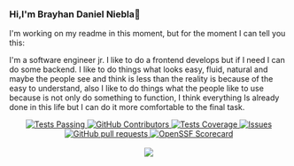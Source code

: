### Hi,I'm Brayhan Daniel Niebla👋

I'm working on my readme in this moment, but for the moment I can tell you this:

I'm a software engineer jr. I like to do a frontend develops but if I need I can do some backend.
I like to do things what looks easy, fluid, natural and maybe the people see and think is less than the reality is because of the easy to understand, also I like to do things what the people like to use because is not only do something to function, I think everything Is already done in this life but I can do it more comfortable to the final task.

<p align="center">
    <a href="https://github.com/danielniebla/github-readme-stats/actions">
      <img alt="Tests Passing" src="https://github.com/danielniebla/github-readme-stats/workflows/Test/badge.svg" />
    </a>
    <a href="https://github.com/danielniebla/github-readme-stats/graphs/contributors">
      <img alt="GitHub Contributors" src="https://img.shields.io/github/contributors/danielniebla/github-readme-stats" />
    </a>
    <a href="https://codecov.io/gh/danielniebla/github-readme-stats">
      <img alt="Tests Coverage" src="https://codecov.io/gh/danielniebla/github-readme-stats/branch/master/graph/badge.svg" />
    </a>
    <a href="https://github.com/danielniebla/github-readme-stats/issues">
      <img alt="Issues" src="https://img.shields.io/github/issues/danielniebla/github-readme-stats?color=0088ff" />
    </a>
    <a href="https://github.com/danielniebla/github-readme-stats/pulls">
      <img alt="GitHub pull requests" src="https://img.shields.io/github/issues-pr/danielniebla/github-readme-stats?color=0088ff" />
    </a>
    <a href="https://securityscorecards.dev/viewer/?uri=github.com/danielniebla/github-readme-stats">
      <img alt="OpenSSF Scorecard" src="https://api.securityscorecards.dev/projects/github.com/danielniebla/github-readme-stats/badge" />
    </a>
    <br />
    <br />
    <a href="https://vercel.com?utm\_source=github\_readme\_stats\_team\&utm\_campaign=oss">
      <img src="./powered-by-vercel.svg"/>
    </a>
  </p>

<!--
**danielniebla/danielniebla** is a ✨ _special_ ✨ repository because its `README.md` (this file) appears on your GitHub profile.

Here are some ideas to get you started:

- 🔭 I’m currently working on ...
- 🌱 I’m currently learning ...
- 👯 I’m looking to collaborate on ...
- 🤔 I’m looking for help with ...
- 💬 Ask me about ...
- 📫 How to reach me: ...
- 😄 Pronouns: ...
- ⚡ Fun fact: ...
-->
